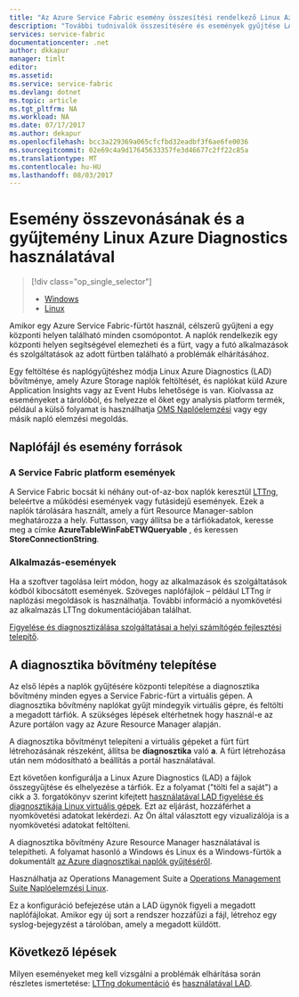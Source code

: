 ```yaml
---
title: "Az Azure Service Fabric esemény összesítési rendelkező Linux Azure Diagnostics |} Microsoft Docs"
description: "További tudnivalók összesítésére és események gyűjtése LAD figyelési és diagnosztika Azure Service Fabric-fürt segítségével."
services: service-fabric
documentationcenter: .net
author: dkkapur
manager: timlt
editor: 
ms.assetid: 
ms.service: service-fabric
ms.devlang: dotnet
ms.topic: article
ms.tgt_pltfrm: NA
ms.workload: NA
ms.date: 07/17/2017
ms.author: dekapur
ms.openlocfilehash: bcc3a229369a065cfcfbd32eadbf3f6ae6fe0036
ms.sourcegitcommit: 02e69c4a9d17645633357fe3d46677c2ff22c85a
ms.translationtype: MT
ms.contentlocale: hu-HU
ms.lasthandoff: 08/03/2017
---
```

# <a name="event-aggregation-and-collection-using-linux-azure-diagnostics"></a>Esemény összevonásának és a gyűjtemény Linux Azure Diagnostics használatával
> [!div class="op_single_selector"]
> * [Windows](service-fabric-diagnostics-event-aggregation-wad.md)
> * [Linux](service-fabric-diagnostics-event-aggregation-lad.md)
>
>

Amikor egy Azure Service Fabric-fürtöt használ, célszerű gyűjteni a egy központi helyen található minden csomópontot. A naplók rendelkezik egy központi helyen segítségével elemezheti és a fürt, vagy a futó alkalmazások és szolgáltatások az adott fürtben található a problémák elhárításához.

Egy feltöltése és naplógyűjtéshez módja Linux Azure Diagnostics (LAD) bővítménye, amely Azure Storage naplók feltöltését, és naplókat küld Azure Application Insights vagy az Event Hubs lehetősége is van. Kiolvassa az eseményeket a tárolóból, és helyezze el őket egy analysis platform termék, például a külső folyamat is használhatja [OMS Naplóelemzési](../log-analytics/log-analytics-service-fabric.md) vagy egy másik napló elemzési megoldás.

## <a name="log-and-event-sources"></a>Naplófájl és esemény források

### <a name="service-fabric-platform-events"></a>A Service Fabric platform események
A Service Fabric bocsát ki néhány out-of-az-box naplók keresztül [LTTng](http://lttng.org), beleértve a működési események vagy futásidejű események. Ezek a naplók tárolására használt, amely a fürt Resource Manager-sablon meghatározza a hely. Futtasson, vagy állítsa be a tárfiókadatok, keresse meg a címke **AzureTableWinFabETWQueryable** , és keressen **StoreConnectionString**.

### <a name="application-events"></a>Alkalmazás-események
 Ha a szoftver tagolása leírt módon, hogy az alkalmazások és szolgáltatások kódból kibocsátott események. Szöveges naplófájlok – például LTTng ír naplózási megoldások is használhatja. További információ a nyomkövetési az alkalmazás LTTng dokumentációjában találhat.

[Figyelése és diagnosztizálása szolgáltatásai a helyi számítógép fejlesztési telepítő](service-fabric-diagnostics-how-to-monitor-and-diagnose-services-locally.md).

## <a name="deploy-the-diagnostics-extension"></a>A diagnosztika bővítmény telepítése
Az első lépés a naplók gyűjtésére központi telepítése a diagnosztika bővítmény minden egyes a Service Fabric-fürt a virtuális gépen. A diagnosztika bővítmény naplókat gyűjt mindegyik virtuális gépre, és feltölti a megadott tárfiók. A szükséges lépések eltérhetnek hogy használ-e az Azure portálon vagy az Azure Resource Manager alapján.

A diagnosztika bővítményt telepíteni a virtuális gépeket a fürt fürt létrehozásának részeként, állítsa be **diagnosztika** való **a**. A fürt létrehozása után nem módosítható a beállítás a portál használatával.

Ezt követően konfigurálja a Linux Azure Diagnostics (LAD) a fájlok összegyűjtése és elhelyezése a tárfiók. Ez a folyamat ("tölti fel a saját") a cikk a 3. forgatókönyv szerint kifejtett [használatával LAD figyelése és diagnosztikája Linux virtuális gépek](../virtual-machines/linux/classic/diagnostic-extension.md?toc=%2fazure%2fvirtual-machines%2flinux%2fclassic%2ftoc.json). Ezt az eljárást, hozzáférhet a nyomkövetési adatokat lekérdezi. Az Ön által választott egy vizualizálója is a nyomkövetési adatokat feltölteni.

A diagnosztika bővítmény Azure Resource Manager használatával is telepítheti. A folyamat hasonló a Windows és Linux és a Windows-fürtök a dokumentált [az Azure diagnosztikai naplók gyűjtéséről](service-fabric-diagnostics-how-to-setup-wad.md).

Használhatja az Operations Management Suite a [Operations Management Suite Naplóelemzési Linux](https://blogs.technet.microsoft.com/hybridcloud/2016/01/28/operations-management-suite-log-analytics-with-linux/).

Ez a konfiguráció befejezése után a LAD ügynök figyeli a megadott naplófájlokat. Amikor egy új sort a rendszer hozzáfűzi a fájl, létrehoz egy syslog-bejegyzést a tárolóban, amely a megadott küldött.

## <a name="next-steps"></a>Következő lépések

Milyen eseményeket meg kell vizsgálni a problémák elhárítása során részletes ismertetése: [LTTng dokumentáció](http://lttng.org/docs) és [használatával LAD](../virtual-machines/linux/classic/diagnostic-extension.md?toc=%2fazure%2fvirtual-machines%2flinux%2fclassic%2ftoc.json).